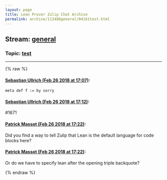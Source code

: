 ```yaml
---
layout: page
title: Lean Prover Zulip Chat Archive 
permalink: archive/113488general/04161test.html
---
```


## Stream: [general](index.html)
### Topic: [test](04161test.html)

---


{% raw %}
#### [ Sebastian Ullrich (Feb 26 2018 at 17:07)](https://leanprover.zulipchat.com/#narrow/stream/113488-general/topic/test/near/123002211):
```lean
meta def f := by sorry
```

#### [ Sebastian Ullrich (Feb 26 2018 at 17:12)](https://leanprover.zulipchat.com/#narrow/stream/113488-general/topic/test/near/123002416):
#1671

#### [ Patrick Massot (Feb 26 2018 at 17:22)](https://leanprover.zulipchat.com/#narrow/stream/113488-general/topic/test/near/123002847):
Did you find a way to tell Zulip that Lean is the default language for code blocks here?

#### [ Patrick Massot (Feb 26 2018 at 17:22)](https://leanprover.zulipchat.com/#narrow/stream/113488-general/topic/test/near/123002856):
Or do we have to specify lean after the opening triple backquote?


{% endraw %}

